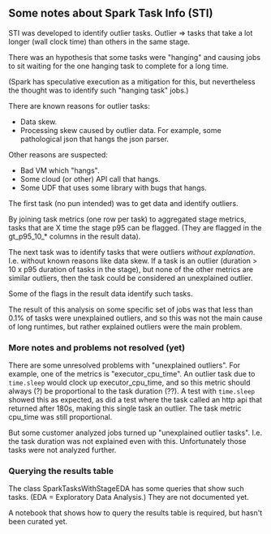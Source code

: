 ## Some notes about Spark Task Info (STI)

STI was developed to identify outlier tasks. Outlier => tasks that take a lot longer (wall clock time) than others in the same stage.

There was an hypothesis that some tasks were "hanging" and causing jobs to sit waiting for the one hanging task to complete for a long time.

(Spark has speculative execution as a mitigation for this, but nevertheless the thought was to identify such "hanging task" jobs.)

There are known reasons for outlier tasks:
 - Data skew.
 - Processing skew caused by outlier data. For example, some pathological json that hangs the json parser.

Other reasons are suspected:
 - Bad VM which "hangs".
 - Some cloud (or other) API call that hangs.
 - Some UDF that uses some library with bugs that hangs.

The first task (no pun intended) was to get data and identify outliers.

By joining task metrics (one row per task) to aggregated stage metrics, tasks that are X time the stage p95 can be flagged. (They are flagged in the gt_p95_10_* columns in the result data).

The next task was to identify tasks that were outliers *without explanation*. I.e. without known reasons like data skew. If a task is an outlier (duration > 10 x p95 duration of tasks in the stage), but none of the other metrics are similar outliers, then the task could be considered an unexplained outlier.

Some of the flags in the result data identify such tasks.

The result of this analysis on some specific set of jobs was that less than 0.1% of tasks were unexplained outliers, and so this was not the main cause of long runtimes, but rather explained outliers were the main problem.

### More notes and problems not resolved (yet)

There are some unresolved problems with "unexplained outliers". For example, one of the metrics is "executor_cpu_time". An outlier task due to `time.sleep` would clock up executor_cpu_time, and so this metric should always (?) be proportional to the task duration (??). A test with `time.sleep` showed this as expected, as did a test where the task called an http api that returned after 180s, making this single task an outlier. The task metric cpu_time was still proportional.

But some customer analyzed jobs turned up "unexplained outlier tasks". I.e. the task duration was not explained even with this. Unfortunately those tasks were not analyzed further.

### Querying the results table

The class SparkTasksWithStageEDA has some queries that show such tasks. (EDA = Exploratory Data Analysis.) They are not documented yet.

A notebook that shows how to query the results table is required, but hasn't been curated yet.


